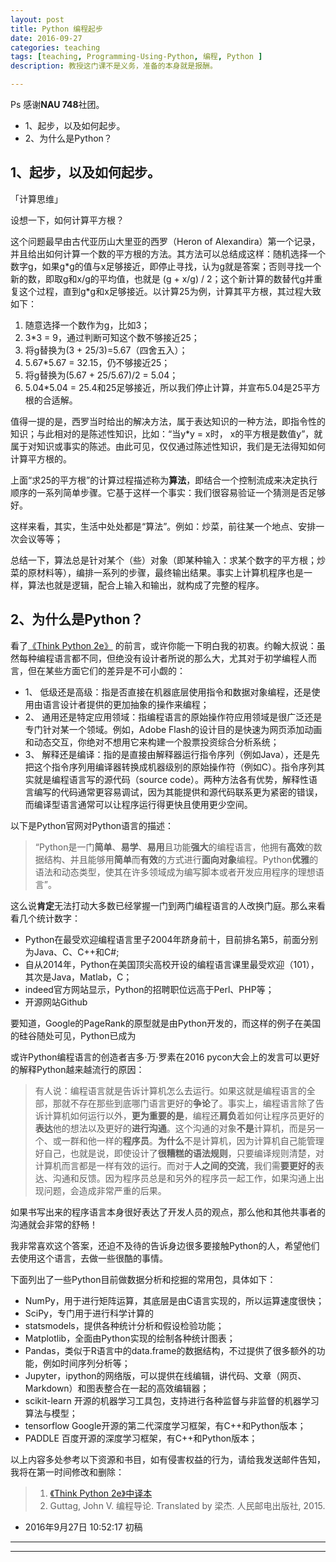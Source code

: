 ```yaml
---
layout: post
title: Python 编程起步
date: 2016-09-27
categories: teaching
tags: [teaching, Programming-Using-Python, 编程, Python ]
description: 教授这门课不是义务，准备的本身就是报酬。

---
```

Ps
感谢**NAU 748**社团。

* 1、起步，以及如何起步。
* 2、为什么是Python？

## 1、起步，以及如何起步。

「计算思维」

设想一下，如何计算平方根？

这个问题最早由古代亚历山大里亚的西罗（Heron of Alexandira）第一个记录，并且给出如何计算一个数的平方根的方法。其方法可以总结成这样：随机选择一个数字g，如果g\*g的值与x足够接近，即停止寻找，认为g就是答案；否则寻找一个新的数，即取g和x/g的平均值，也就是 (g + x/g) / 2；这个新计算的数替代g并重复这个过程，直到g\*g和x足够接近。以计算25为例，计算其平方根，其过程大致如下：

1. 随意选择一个数作为g，比如3；
2. 3\*3 = 9，通过判断可知这个数不够接近25；
3. 将g替换为(3 + 25/3)=5.67（四舍五入）；
4. 5.67\*5.67 = 32.15，仍不够接近25；
5. 将g替换为(5.67 + 25/5.67)/2 = 5.04；
6. 5.04\*5.04 = 25.4和25足够接近，所以我们停止计算，并宣布5.04是25平方根的合适解。

值得一提的是，西罗当时给出的解决方法，属于表达知识的一种方法，即指令性的知识；与此相对的是陈述性知识，比如：“当y\*y = x时， x的平方根是数值y”，就属于对知识或事实的陈述。由此可见，仅仅通过陈述性知识，我们是无法得知如何计算平方根的。

上面“求25的平方根”的计算过程描述称为**算法**，即结合一个控制流成来决定执行顺序的一系列简单步骤。它基于这样一个事实：我们很容易验证一个猜测是否足够好。

这样来看，其实，生活中处处都是“算法”。例如：炒菜，前往某一个地点、安排一次会议等等；

总结一下，算法总是针对某个（些）对象（即某种输入：求某个数字的平方根；炒菜的原材料等），编排一系列的步骤，最终输出结果。事实上计算机程序也是一样，算法也就是逻辑，配合上输入和输出，就构成了完整的程序。


## 2、为什么是Python？
看了[《Think Python 2e》](http://www.codingpy.com/books/thinkpython2/00-preface.html) 的前言，或许你能一下明白我的初衷。约翰大叔说：虽然每种编程语言都不同，但绝没有设计者所说的那么大，尤其对于初学编程人而言，但在某些方面它们的差异是不可小觑的：

* 1、 低级还是高级：指是否直接在机器底层使用指令和数据对象编程，还是使用由语言设计者提供的更加抽象的操作来编程；
* 2、 通用还是特定应用领域：指编程语言的原始操作符应用领域是很广泛还是专门针对某一个领域。例如，Adobe Flash的设计目的是快速为网页添加动画和动态交互，你绝对不想用它来构建一个股票投资综合分析系统；
* 3、 解释还是编译：指的是直接由解释器运行指令序列（例如Java），还是先把这个指令序列用编译器转换成机器级别的原始操作符（例如C）。指令序列其实就是编程语言写的源代码（source code）。两种方法各有优势，解释性语言编写的代码通常更容易调试，因为其能提供和源代码联系更为紧密的错误，而编译型语言通常可以让程序运行得更快且使用更少空间。

以下是Python官网对Python语言的描述：

> “Python是一门**简单**、**易学**、**易用**且功能**强大**的编程语言，他拥有**高效**的数据结构、并且能够用**简单**而**有效**的方式进行**面向对象**编程。Python**优雅**的语法和动态类型，使其在许多领域成为编写脚本或者开发应用程序的理想语言”。

这么说**肯定**无法打动大多数已经掌握一门到两门编程语言的人改换门庭。那么来看看几个统计数字：
- Python在最受欢迎编程语言里子2004年跻身前十，目前排名第5，前面分别为Java、C、C++和C#;
- 自从2014年，Python在美国顶尖高校开设的编程语言课里最受欢迎（101），其次是Java，Matlab，C；
- indeed官方网站显示，Python的招聘职位远高于Perl、PHP等；
- 开源网站Github

要知道，Google的PageRank的原型就是由Python开发的，而这样的例子在美国的硅谷随处可见，Python已成为

或许Python编程语言的创造者吉多·万·罗素在2016 pycon大会上的发言可以更好的解释Python越来越流行的原因：

> 有人说：编程语言就是告诉计算机怎么去运行。如果这就是编程语言的全部，那就不存在那些到底哪门语言更好的**争论**了。事实上，编程语言除了告诉计算机如何运行以外，**更为重要的是**，编程还**肩负**着如何让程序员更好的**表达**他的想法以及更好的**进行沟通**。这个沟通的对象**不是**计算机，而是另一个、或一群和他一样的**程序员**。**为什么**不是计算机，因为计算机自己能管理好自己，也就是说，即使设计了**很糟糕的语法规则**，只要编译规则清楚，对计算机而言都是一样有效的运行。而对于**人之间的交流**，我们需**要更好的**表达、沟通和反馈。因为程序员总是和另外的程序员一起工作，如果沟通上出现问题，会造成非常严重的后果。

如果书写出来的程序语言本身很好表达了开发人员的观点，那么他和其他共事者的沟通就会非常的舒畅！

我非常喜欢这个答案，还迫不及待的告诉身边很多要接触Python的人，希望他们去使用这个语言，去做一些很酷的事情。

下面列出了一些Python目前做数据分析和挖掘的常用包，具体如下：

- NumPy，用于进行矩阵运算，其底层是由C语言实现的，所以运算速度很快；
- SciPy，专门用于进行科学计算的
- statsmodels，提供各种统计分析和假设检验功能；
- Matplotlib，全面由Python实现的绘制各种统计图表；
- Pandas，类似于R语言中的data.frame的数据结构，不过提供了很多额外的功能，例如时间序列分析等；
- Jupyter，ipython的网络版，可以提供在线编辑，讲代码、文章（网页、Markdown）和图表整合在一起的高效编辑器；
- scikit-learn 开源的机器学习工具包，支持进行各种监督与非监督的机器学习算法与模型；
- tensorflow Google开源的第二代深度学习框架，有C++和Python版本；
- PADDLE 百度开源的深度学习框架，有C++和Python版本；



以上内容多处参考以下资源和书目，如有侵害权益的行为，请给我发送邮件告知，我将在第一时间修改和删除：

> 1. [《Think Python 2e》中译本](http://www.codingpy.com/books/thinkpython2/index.html)
> 2. Guttag, John V. 编程导论. Translated by 梁杰. 人民邮电出版社, 2015.


* 2016年9月27日 10:52:17 初稿


---

----

